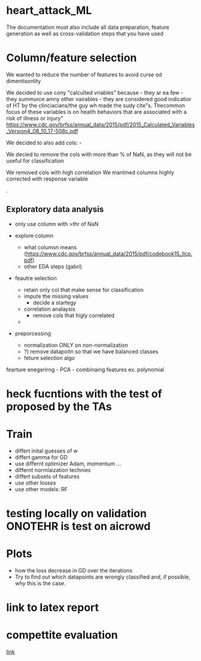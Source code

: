 # heart_attack_ML

The documentation must also include all data preparation, feature generation as well as cross-validation steps that you have used

# Column/feature selection
We wanted to reduce the number of features to avoid curse od dimentisonlity

We decided to use cony "calculted vriables" because
    - they ar ea few
    - they summurce amny other vairables
    - they are considered good indicatior of HT by the clinciacians/the guy wh made the sudy
        cite"s. Thecommon focus of these variables is on health behaviors that are associated with a risk of illness or injury" https://www.cdc.gov/brfss/annual_data/2015/pdf/2015_Calculated_Variables_Version4_08_10_17-508c.pdf

We decided to also add cols:
    -

We decied to remove the cols with more than % of NaN, as they will not be useful for classification

We removed cols with high correlation
We mantined columns highly corrected with response variable

.
## Exploratory data analysis 
- only use column with >thr of NaN
- explore column 
    - what columsn means (https://www.cdc.gov/brfss/annual_data/2015/pdf/codebook15_llcp.pdf)
    - other EDA steps (gabri)

- feautre selection
    - retain only col that make sense for classification
    - impute the missing values
        - decide a startegy
    - correlation analaysis
        - remove cols that higly correlated
    - 
- preporcessing
    - normalization ONLY on non-normalization
    - ?) remove datapoitn so that we have balanced classes
    - feture selection algo

fearture enegerirng
    - PCA
    - combinaing features ex. polynomial



# heck fucntions with the test of proposed by the TAs

# Train
- differt inital guesses of w
- differt gamma for GD
- use differnt optimizer Adam, momentum ...
- differnt normlaization technies
- differt subsets of features
- use other losses
- use other models: RF

# testing locally on validation ONOTEHR is test on aicrowd

# Plots
- how the loss decrease in GD over the iterations
- Try to find out which datapoints are wrongly classified and, if possible, why
this is the case.
# link to latex report

# compettite evaluation
[link](https://www.aicrowd.com/challenges/epfl-machine-learning-project-1)
